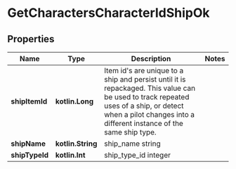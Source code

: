 
# GetCharactersCharacterIdShipOk

## Properties
Name | Type | Description | Notes
------------ | ------------- | ------------- | -------------
**shipItemId** | **kotlin.Long** | Item id&#39;s are unique to a ship and persist until it is repackaged. This value can be used to track repeated uses of a ship, or detect when a pilot changes into a different instance of the same ship type. | 
**shipName** | **kotlin.String** | ship_name string | 
**shipTypeId** | **kotlin.Int** | ship_type_id integer | 



